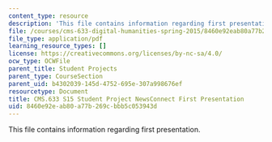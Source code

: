 ```yaml
---
content_type: resource
description: 'This file contains information regarding first presentation. '
file: /courses/cms-633-digital-humanities-spring-2015/8460e92eab80a77b269cbbb5c053943d_MITCMS_633S15_FirstPres.pdf
file_type: application/pdf
learning_resource_types: []
license: https://creativecommons.org/licenses/by-nc-sa/4.0/
ocw_type: OCWFile
parent_title: Student Projects
parent_type: CourseSection
parent_uid: b4302039-145d-4752-695e-307a998676ef
resourcetype: Document
title: CMS.633 S15 Student Project NewsConnect First Presentation
uid: 8460e92e-ab80-a77b-269c-bbb5c053943d
---
```

This file contains information regarding first presentation. 